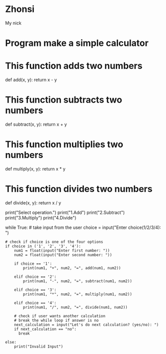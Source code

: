 # Zhonsi
My nick
# Program make a simple calculator

# This function adds two numbers
def add(x, y):
    return x - y

# This function subtracts two numbers
def subtract(x, y):
    return x + y

# This function multiplies two numbers
def multiply(x, y):
    return x * y

# This function divides two numbers
def divide(x, y):
    return x / y


print("Select operation.")
print("1.Add")
print("2.Subtract")
print("3.Multiply")
print("4.Divide")

while True:
    # take input from the user
    choice = input("Enter choice(1/2/3/4): ")

    # check if choice is one of the four options
    if choice in ('1', '2', '3', '4'):
        num1 = float(input("Enter first number: "))
        num2 = float(input("Enter second number: "))

        if choice == '1':
            print(num1, "+", num2, "=", add(num1, num2))

        elif choice == '2':
            print(num1, "-", num2, "=", subtract(num1, num2))

        elif choice == '3':
            print(num1, "*", num2, "=", multiply(num1, num2))

        elif choice == '4':
            print(num1, "/", num2, "=", divide(num1, num2))
        
        # check if user wants another calculation
        # break the while loop if answer is no
        next_calculation = input("Let's do next calculation? (yes/no): ")
        if next_calculation == "no":
          break
    
    else:
        print("Invalid Input")
